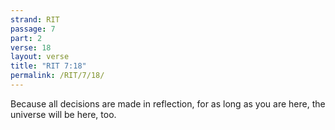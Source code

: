 ```yaml
---
strand: RIT
passage: 7
part: 2
verse: 18
layout: verse
title: "RIT 7:18"
permalink: /RIT/7/18/
---
```

Because all decisions are made in reflection, for as long as you are here, the universe will be here, too.
